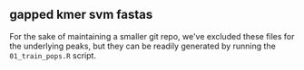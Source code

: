 ## gapped kmer svm fastas

For the sake of maintaining a smaller git repo, we've excluded these files for the underlying peaks, but they can be 
readily generated by running the `01_train_pops.R` script. 